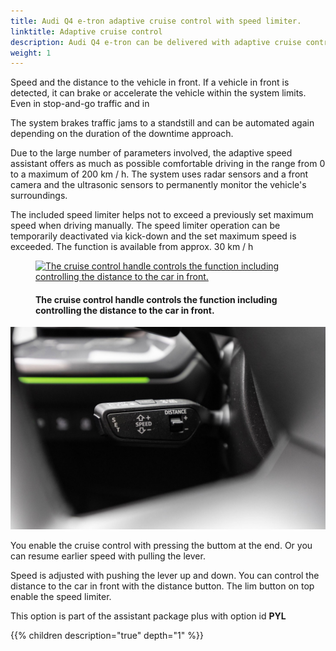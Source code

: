 ```yaml
---
title: Audi Q4 e-tron adaptive cruise control with speed limiter.
linktitle: Adaptive cruise control
description: Audi Q4 e-tron can be delivered with adaptive cruise control. The Adaptive cruise control (ACC) supports the driver within the system limits
weight: 1
---
```

<!-- markdownlint-disable MD033 -->
Speed and the distance to the vehicle in front. If a vehicle in front is detected, it can brake or accelerate the vehicle within the system limits. Even in stop-and-go traffic and in

The system brakes traffic jams to a standstill and can be automated again depending on the duration of the downtime
approach.

Due to the large number of parameters involved, the adaptive speed assistant offers as much as possible
comfortable driving in the range from 0 to a maximum of 200 km / h. The system uses radar sensors and a front camera and the ultrasonic sensors to permanently monitor the vehicle's surroundings.

The included speed limiter helps not to exceed a previously set maximum speed when driving manually. The speed limiter operation can be temporarily deactivated via kick-down and the set maximum speed is exceeded. The function is available from approx. 30 km / h

<figure>
    <a href="https://media.electrichasgoneaudi.net/multimedia/models/e-tron/technology/drivingassistance/adaptivecruisecontrol/cruisecontrol.jpg">
        <img src="https://media.electrichasgoneaudi.net/multimedia/models/e-tron/technology/drivingassistance/adaptivecruisecontrol/cruisecontrols.jpg"
        alt="The cruise control handle controls the function including controlling the distance to the car in front." title="The cruise control handle controls the function including controlling the distance to the car in front.">
    </a>
    <figcaption><h4>The cruise control handle controls the function including controlling the distance to the car in front.</h4></figcaption>
</figure>

![Cruise control handle](cruisecontrol.jpg "The cruise control handle controls the function including controlling the distance to the car in front. including controlling the distance to the car in front.")

You enable the cruise control with pressing the buttom at the end. Or you can resume earlier speed with pulling the lever.

Speed is adjusted with pushing the lever up and down. You can control the distance to the car in front with the distance button.
The lim button on top enable the speed limiter.

This option is part of the assistant package plus with option id **PYL**

{{% children description="true" depth="1" %}}
